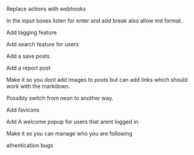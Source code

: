 Replace actions with webhooks

In the input boxes listen for enter and add break also allow md format.

Add tagging feature

Add search feature for users

Add a save posts 

Add a report post

Make it so you dont add images to posts but can add links which should work with the markdown.

Possibly switch from neon to another way.

Add favicons

Add A welcome popup for users that arent logged in.

Make it so you can manage who you are following

athentication bugs